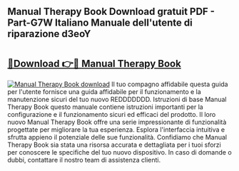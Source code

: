 ## Manual Therapy Book Download gratuit PDF - Part-G7W Italiano Manuale dell'utente di riparazione d3eoY

# <h2><a href="http://dffjtz.blite.top/?on=Manual+Therapy+Book">🔗Download 👉🔴 Manual Therapy Book</a></h2>

[![Manual Therapy Book download](https://i.imgur.com/lujVjoI.png)](http://dffjtz.blite.top/?on=Manual+Therapy+Book)
Il tuo compagno affidabile questa guida per l'utente fornisce una guida affidabile per il funzionamento e la manutenzione sicuri del tuo nuovo REDDDDDDD. Istruzioni di base Manual Therapy Book questo manuale contiene istruzioni importanti per la configurazione e il funzionamento sicuri ed efficaci del prodotto. Il loro nuovo Manual Therapy Book offre una serie impressionante di funzionalità progettate per migliorare la tua esperienza. Esplora l'interfaccia intuitiva e sfrutta appieno il potenziale delle sue funzionalità. Confidiamo che Manual Therapy Book sia stata una risorsa accurata e dettagliata per i tuoi sforzi per conoscere le specifiche del tuo nuovo dispositivo. In caso di domande o dubbi, contattare il nostro team di assistenza clienti.
